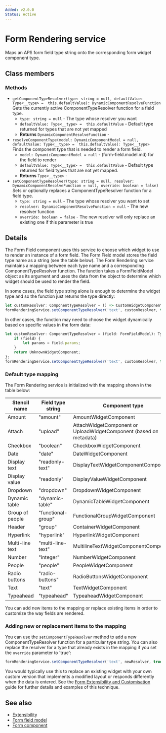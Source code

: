 ```yaml
---
Added: v2.0.0
Status: Active
---
```


# Form Rendering service

Maps an APS form field type string onto the corresponding form widget component type.

## Class members

### Methods

-   `getComponentTypeResolver(type: string = null, defaultValue: Type<__type> =  this.defaultValue): DynamicComponentResolveFunction`<br/>
    Gets the currently active ComponentTypeResolver function for a field type.
    -   `type: string = null` -  The type whose resolver you want
    -   `defaultValue: Type<__type> =  this.defaultValue` -  Default type returned for types that are not yet mapped
    -   **Returns** `DynamicComponentResolveFunction` - 
-   `resolveComponentType(model: DynamicComponentModel = null, defaultValue: Type<__type> =  this.defaultValue): Type<__type>`<br/>
    Finds the component type that is needed to render a form field.
    -   `model: DynamicComponentModel = null` -  (form-field.model.md) for the field to render
    -   `defaultValue: Type<__type> =  this.defaultValue` -  Default type returned for field types that are not yet mapped.
    -   **Returns** `Type<__type>` - 
-   `setComponentTypeResolver(type: string = null, resolver: DynamicComponentResolveFunction = null, override: boolean = false)`<br/>
    Sets or optionally replaces a ComponentTypeResolver function for a field type.
    -   `type: string = null` -  The type whose resolver you want to set
    -   `resolver: DynamicComponentResolveFunction = null` -  The new resolver function
    -   `override: boolean = false` -  The new resolver will only replace an existing one if this parameter is true

## Details

The Form Field component uses this service to choose which widget to use to render an instance of a
form field. The Form Field model stores the field type name as a string (see the table below).
The Form Rendering service maintains a mapping between each type name and
a corresponding ComponentTypeResolver function. The function takes a FormFieldModel object as its argument and
uses the data from the object to determine which widget should be used to render the field.

In some cases, the field type string alone is enough to determine the widget type and so the function
just returns the type directly:

```ts
let customResolver: ComponentTypeResolver = () => CustomWidgetComponent;
formRenderingService.setComponentTypeResolver('text', customResolver, true);
```

In other cases, the function may need to choose the widget dynamically based on
specific values in the form data:

```ts
let customResolver: ComponentTypeResolver = (field: FormFieldModel): Type<{}> => {
    if (field) {
        let params = field.params;
    }
    return UnknownWidgetComponent;
};
formRenderingService.setComponentTypeResolver('text', customResolver, true);
```

### Default type mapping

The Form Rendering service is initialized with the mapping shown in the table below:

| Stencil name | Field type string | Component type |
| ------------ | ----------------- | -------------- |
| Amount | "amount" | AmountWidgetComponent |
| Attach | "upload" | AttachWidgetComponent or UploadWidgetComponent (based on metadata) |
| Checkbox | "boolean" | CheckboxWidgetComponent |
| Date | "date" | DateWidgetComponent |
| Display text | "readonly-text" | DisplayTextWidgetComponentComponent |
| Display value | "readonly" | DisplayValueWidgetComponent |
| Dropdown | "dropdown" | DropdownWidgetComponent |
| Dynamic table | "dynamic-table" | DynamicTableWidgetComponent |
| Group of people | "functional-group" | FunctionalGroupWidgetComponent |
| Header | "group" | ContainerWidgetComponent |
| Hyperlink | "hyperlink" | HyperlinkWidgetComponent |
| Multi-line text | "multi-line-text" | MultilineTextWidgetComponentComponent |
| Number | "integer" | NumberWidgetComponent |
| People | "people" | PeopleWidgetComponent |
| Radio buttons | "radio-buttons" | RadioButtonsWidgetComponent |
| Text | "text" | TextWidgetComponent |
| Typeahead | "typeahead" | TypeaheadWidgetComponent |

You can add new items to the mapping or replace existing items in order to customize the way
fields are rendered.

### Adding new or replacement items to the mapping

You can use the `setComponentTypeResolver` method to add a new ComponentTypeResolver function for a
particular type string. You can also replace the resolver for a type that already exists in the mapping
if you set the `override` parameter to 'true':

```ts
formRenderingService.setComponentTypeResolver('text', newResolver, true);
```

You would typically use this to replace an existing widget with your own custom version that
implements a modified layout or responds differently when the data is entered. See the
[Form Extensibility and Customisation](../user-guide/extensibility.md) guide for further details and examples
of this technique.

## See also

-   [Extensibility](../user-guide/extensibility.md)
-   [Form field model](form-field.model.md)
-   [Form component](form.component.md)
